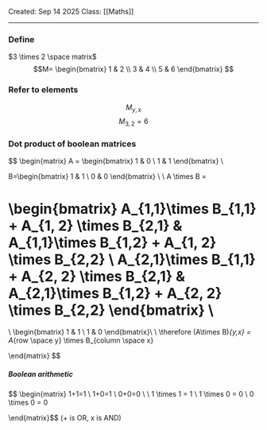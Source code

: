 Created: Sep 14 2025
Class: [[Maths]] 
- - -
### Define
$3 \times 2 \space matrix$
$$M=
\begin{bmatrix}
 1 & 2 \\       
 3 & 4 \\
 5 & 6          
\end{bmatrix}
$$
### Refer to elements
$$
M_{y,x}
$$
$$
M_{3,2}=6
$$

### Dot product of boolean matrices
$$
\begin{matrix}
A = \begin{bmatrix}
1 & 0 \\
1 & 1
\end{bmatrix}
\\

B=\begin{bmatrix}
1 & 1 \\
0 & 0
\end{bmatrix}
\\
\\
A \times B =

\begin{bmatrix}
A_{1,1}\times B_{1,1} + A_{1, 2} \times B_{2,1}  & A_{1,1}\times B_{1,2} + A_{1, 2} \times B_{2,2} \\
A_{2,1}\times B_{1,1} + A_{2, 2} \times B_{2,1}  & A_{2,1}\times B_{1,2} + A_{2, 2} \times B_{2,2}
\end{bmatrix}
\\
=
\\
\begin{bmatrix}
1 & 1 \\
1 & 0
\end{bmatrix}\\
\\
\therefore (A\times B)_{y,x} = A_{row \space y}  \times B_{column \space x}

\end{matrix}
$$
##### Boolean arithmetic
$$
\begin{matrix}
1+1=1 \\
1+0=1 \\
0+0=0 \\
\\
1 \times 1 = 1 \\
1 \times 0 = 0 \\
0 \times 0 = 0

\end{matrix}$$
(+ is OR, x is AND)